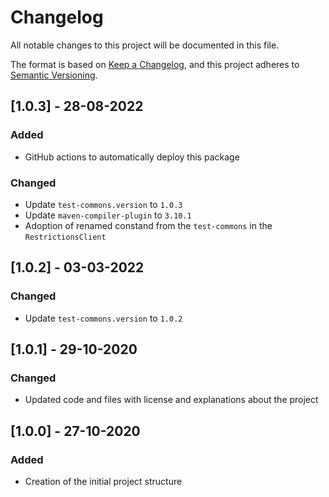 # Changelog
All notable changes to this project will be documented in this file.

The format is based on [Keep a Changelog](https://keepachangelog.com/en/1.0.0/),
and this project adheres to [Semantic Versioning](https://semver.org/spec/v2.0.0.html).

## [1.0.3] - 28-08-2022

### Added
- GitHub actions to automatically deploy this package

### Changed
- Update `test-commons.version` to `1.0.3`
- Update `maven-compiler-plugin` to `3.10.1`
- Adoption of renamed constand from the `test-commons` in the `RestrictionsClient`

## [1.0.2] - 03-03-2022

### Changed
- Update `test-commons.version` to `1.0.2`

## [1.0.1] - 29-10-2020

### Changed
- Updated code and files with license and explanations about the project

## [1.0.0] - 27-10-2020

### Added
- Creation of the initial project structure